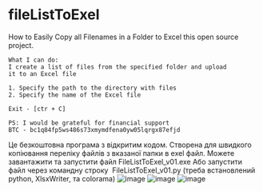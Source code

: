 # fileListToExel
How to Easily Copy all Filenames in a Folder to Excel
this open source project.

    What I can do:
    I create a list of files from the specified folder and upload 
    it to an Excel file
    
    1. Specify the path to the directory with files
    2. Specify the name of the Excel file
    
    Exit - [ctr + C]

    PS: I would be grateful for financial support
    BTC - bc1q84fp5ws486s73xmymdfena0yw05lqrgx87efjd


Це безкоштовна програма з відкритим кодом. Створена для швидкого копіювання переліку файлів з вказаної папки в exel файл.
Можете завантажити та запустити файл FileListToExel_v01.exe
Або запустити файл через командну строку  FileListToExel_v01.py (треба встановлений python, XlsxWriter, та colorama)
![image](https://github.com/MichaelVoevudskiy/fileListToExel/assets/104004526/a066cdab-f073-4e05-bd7b-74a5c91f4ffb)
![image](https://github.com/MichaelVoevudskiy/fileListToExel/assets/104004526/3edd8f56-122c-4b2a-8578-c16c0d0671c7)
![image](https://github.com/MichaelVoevudskiy/fileListToExel/assets/104004526/e86e39d1-eeff-4b73-a9e0-075ee8336b1d)


